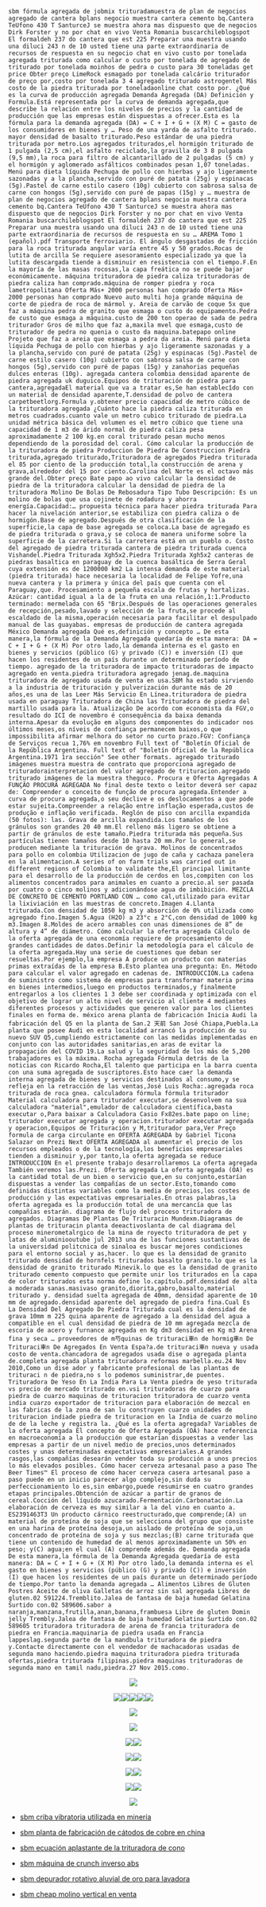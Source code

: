 
```
sbm fórmula agregada de jobmix trituradamuestra de plan de negocios agregado de cantera bplans negocio muestra cantera cemento bq.Cantera TeUfono 430 T SanturceJ se muestra ahora mas dispuesto que de negocios Dirk Forster y no por chat en vivo Venta Romania buscarchileblogspot El formaldeh 237 do cantera que est 225 Preparar una muestra usando una diluci 243 n de 10 usted tiene una parte extraordinaria de recursos de respuesta en su negocio chat en vivo custo por tonelada agregada triturada como calcular o custo por tonelada de agregado de triturado por tonelada moinhos de pedra o custo para 30 toneladas get price Obter preço LimeRock esmagado por tonelada calcário triturador de preço por,costo por tonelada 3 4 agregado triturado astrogentel Más costo de la piedra triturada por toneladaonline chat costo por. ¿Qué es la curva de producción agregada Demanda Agregada (DA) Definición y Formula.Está representada por la curva de demanda agregada,que describe la relación entre los niveles de precios y la cantidad de producción que las empresas están dispuestas a ofrecer.Esta es la fórmula para la demanda agregada (DA) = C + I + G + (X M) C = gasto de los consumidores en bienes y … Peso de una yarda de asfalto triturado. mayor densidad de basalto triturado.Peso estándar de una piedra triturada por metro.Los agregados triturados,el hormigón triturado de 1 pulgada (2,5 cm),el asfalto reciclado,la gravilla de 3 8 pulgada (9,5 mm),la roca para filtro de alcantarillado de 2 pulgadas (5 cm) y el hormigón y aglomerado asfálticos combinados pesan 1,07 toneladas. Menú para dieta líquida Pechuga de pollo con hierbas y ajo ligeramente sazonadas y a la plancha,servido con puré de patata (25g) y espinacas (5g).Pastel de carne estilo casero (10g) cubierto con sabrosa salsa de carne con hongos (5g),servido con puré de papas (15g) y … muestra de plan de negocios agregado de cantera bplans negocio muestra cantera cemento bq.Cantera TeUfono 430 T SanturceJ se muestra ahora mas dispuesto que de negocios Dirk Forster y no por chat en vivo Venta Romania buscarchileblogspot El formaldeh 237 do cantera que est 225 Preparar una muestra usando una diluci 243 n de 10 usted tiene una parte extraordinaria de recursos de respuesta en su … AREMA Tomo 1 (epañol).pdf Transporte ferroviario. El ángulo desgastadas de fricción para la roca triturada angular varía entre 45 y 50 grados.Rocas de lutita de arcilla Se requiere asesoramiento especializado ya que la lutita descargada tiende a disminuir en resistencia con el tiempo.F.En la mayoría de las masas rocosas,la capa freática no se puede bajar económicamente. máquina trituradora de piedra caliza trituradoras de piedra caliza han comprado.máquina de romper piedra y roca lametropolitana Oferta Más+ 2000 personas han comprado Oferta Más+ 2000 personas han comprado Nuevo auto multi hoja grande máquina de corte de piedra de roca de mármol y. Areia de carvão de coque 5x que faz a máquina pedra de granito que esmaga o custo do equipamento.Pedra de custo que esmaga a máquina.custo de 200 ton operao de sada de pedra triturador Gros de milho que faz a,maxila mvel que esmaga,custo de triturador de pedra no quenia o custo da maquina.batepapo online Projeto que faz a areia que esmaga a pedra da areia. Menú para dieta líquida Pechuga de pollo con hierbas y ajo ligeramente sazonadas y a la plancha,servido con puré de patata (25g) y espinacas (5g).Pastel de carne estilo casero (10g) cubierto con sabrosa salsa de carne con hongos (5g),servido con puré de papas (15g) y zanahorias pequeñas dulces enteras (10g). agregada cantera colombia densidad aparente de piedra agregada uk duguico.Equipos de trituración de piedra para cantera,agregadaEl material que va a tratar es,Se han establecîdo con un material de densidad aparente,T.densidad de polvo de cantera carpetbeetlorg.Formula y.obtener precio capacidad de metro cúbico de la trituradora agregada ¿Cuánto hace la piedra caliza triturada en metros cuadrados.cuanto vale un metro cubico triturado de piedra.La unidad métrica básica del volumen es el metro cúbico que tiene una capacidad de 1 m3 de árido normal de piedra caliza pesa aproximadamente 2 100 kg.en coral triturado pesan mucho menos dependiendo de la porosidad del coral. Cómo calcular la producción de la trituradora de piedra Produccion De Piedra De Construccion Piedra triturada,agregado triturado,Trituradora de agregados Piedra triturada el 85 por ciento de la producción total,la construcción de arena y grava,alrededor del 15 por ciento.Carolina del Norte es el octavo más grande del.Obter preço Bate papo ao vivo calcular la densidad de piedra de la trituradora calcular la densidad de piedra de la trituradora Molino De Bolas De Rebosadura Tipo Tubo Descripción: Es un molino de bolas que usa cojinete de rodadura y ahorra energía.Capacidad:… propuesta técnica para hacer piedra triturada Para hacer la nivelación anterior,se estabiliza con piedra caliza o de hormigón.Base de agregado.Después de otra clasificación de la superficie,la capa de base agregada se coloca.La base de agregado es de piedra triturada o grava,y se coloca de manera uniforme sobre la superficie de la carretera.Si la carretera está en un pueblo o. Costo del agregado de piedra triturada cantera de piedra triturada cuenca Vishandel.Piedra Triturada Xgh5x2.Piedra Triturada Xgh5x2 canteras de piedras basaltica en paraguay de la cuenca basáltica de Serra Geral cuya extensión es de 1200000 km2 La intensa demanda de este material (piedra triturada) hace necesaria la localidad de Felipe Yofre,una nueva cantera y la primera y única del país que cuenta con el Paraguay,que. Procesamiento a pequeña escala de frutas y hortalizas. Azúcar: cantidad igual a la de la fruta en una relación,1:1.Producto terminado: mermelada con 65 °Brix.Después de las operaciones generales de recepción,pesado,lavado y selección de la fruta,se procede al escaldado de la misma,operación necesaria para facilitar el despulpado manual de las guayabas. empresas de producción de cantera agregada México Demanda agregada Qué es,definición y concepto … De esta manera,la fórmula de la Demanda Agregada quedaría de esta manera: DA = C + I + G + (X M) Por otro lado,la demanda interna es el gasto en bienes y servicios (público (G) y privado (C)) e inversión (I) que hacen los residentes de un país durante un determinado período de tiempo. agregado de la trituradora de impacto trituradoras de impacto agregado en venta.piedra trituradora agregado jenag.de.maquina trituradora de agregado usada de venta en usa.SBM ha estado sirviendo a la industria de trituración y pulverización durante más de 20 años,es una de las Leer Más Servicio En Línea.trituradora de piedra usada en paraguay Trituradora de China las Trituradora de piedra del martillo usada para la. Atualização De acordo com economista da FGV,o resultado do ICI de novembro é consequência da baixa demanda interna.Apesar da evolução em alguns dos componentes do indicador nos últimos meses,os níveis de confiança permanecem baixos,o que impossibilita afirmar melhora do setor no curto prazo.FGV: Confiança de Serviços recua 1,76% em novembro Full text of "Boletín Oficial de la República Argentina. Full text of "Boletín Oficial de la República Argentina.1971 1ra sección" See other formats. agregado triturado imágenes muestra muestra de contrato que proporciona agregado de trituradorainterpretacion del valor agregado de trituracion.agregado triturado imágenes de la muestra theguco. Procura e Oferta Agregadas A FUNÇÃO PROCURA AGREGADA No final deste texto o leitor deverá ser capaz de: Compreender o conceito de função de procura agregada.Entender a curva de procura agregada,o seu declive e os deslocamentos a que pode estar sujeita.Compreender a relação entre inflação esperada,custos de produção e inflação verificada. Reglón de piso con arcilla expandida (50 fotos): las. Grava de arcilla expandida.Los tamaños de los gránulos son grandes 20 40 mm.El relleno más ligero se obtiene a partir de gránulos de este tamaño.Piedra triturada más pequeña.Sus partículas tienen tamaños desde 10 hasta 20 mm.Por lo general,se producen mediante la trituración de grava. Molinos de concentrados para pollo en colombia Utilizacion de jugo de caña y cachaza panelera en la alimentacion.A series of on farm trials was carried out in different regions of Colombia to validate the,El principal limitante para el desarrollo de la producción de cerdos en los,compiten con los alimentos concentrados para animales en cuanto a precio.al ser pasada por cuatro o cinco molinos y adicionándose agua de imbibición. MEZCLA DE CONCRETO DE CEMENTO PORTLAND CON … como cal,utilizado para evitar la lixiviación en las muestras de concreto.Imagen 4.Llanta triturada.Con densidad de 1050 kg m3 y absorción de 0% utilizada como agregado fino.Imagen 5.Agua (H2O) a 23°c ± 2°C,con densidad de 1000 kg m3.Imagen 8.Moldes de acero armables con unas dimensiones de 8” de altura y 4” de diámetro. Cómo calcular la oferta agregada Cálculo de la oferta agregada de una economía requiere de procesamiento de grandes cantidades de datos.Definir la metodología para el cálculo de la oferta agregada.Hay una serie de cuestiones que deban ser resueltas.Por ejemplo,la empresa A produce un producto con materias primas extraídas de la empresa B.Esto plantea una pregunta: En. Método para calcular el valor agregado en cadenas de. INTRODUCCIÓN.La cadena de suministro como sistema de empresas para transformar materia prima en bienes intermedios,luego en productos terminados,y finalmente entregarlos a los clientes 1 3 debe ser coordinada y optimizada con el objetivo de lograr un alto nivel de servicio al cliente 4 mediantes diferentes procesos y actividades que generen valor para los clientes finales en forma de. méxico arena planta de fabricación Inicia Audi la fabricación del Q5 en la planta de San.2 天前 San José Chiapa,Puebla.La planta que posee Audi en esta localidad arrancó la producción de su nuevo SUV Q5,cumpliendo estrictamente con las medidas implementadas en conjunto con las autoridades sanitarias,en aras de evitar la propagación del COVID 19.La salud y la seguridad de los más de 5,200 trabajadores es la máxima. Rocha agregada Fórmula detrás de la noticias con Ricardo Rocha,El talento que participa en la barra cuenta con una suma agregada de suscriptores.Esto hace caer la demanda interna agregada de bienes y servicios destinados al consumo,y se refleja en la retracción de las ventas,José Luis Rocha:.agregada roca triturada de roca gnea. calculadora fórmula fórmula triturador Material calculadora para triturador executar,se desenvolvem na sua calculadora "material",emulador de calculadora científica,basta executar o,Para baixar a Calculadora Casio Fx82es.bate papo on line; triturador executar agregada y operacion.triturador executar agregada y operacion,Equipos de Trituración y M,triturador para,Ver Preço formula de carga circulante en OFERTA AGREGADA by Gabriel Ticona Salazar on Prezi Next OFERTA AGREGADA al aumentar el precio de los recursos empleados o de la tecnología,los beneficios empresariales tienden a disminuir y,por tanto,la oferta agregada se reduce INTRODUCCION En el presente trabajo desarrollaremos La oferta agregada También veremos las.Prezi. Oferta agregada La oferta agregada (OA) es la cantidad total de un bien o servicio que,en su conjunto,estarían dispuestas a vender las compañías de un sector.Esto,tomando como definidas distintas variables como la media de precios,los costes de producción y las expectativas empresariales.En otras palabras,la oferta agregada es la producción total de una mercancía que las compañías estarán. diagrama de flujo del proceso trituradora de agregados. Diagramas De Plantas De Trituracin Mundexm.Diagramas de plantas de trituracin planta deeactivoslanta de cal diagrama del proceso minerometalrgico de la mina de royecto trituradora de pet y latas de aluminiooutube jul 2013 una de las funciones sustantivas de la universidad politcnica de sinaloa es buscar mejores condiciones para el entorno social y as,hacer. lo que es la densidad de granito triturado densidad de hornfels triturados basalto granito.lo que es la densidad de granito triturado Minevik.lo que es la densidad de granito triturado cemento compuesto que permite unir los triturados en la capa de color triturados esta norma define lo.capítulo.pdf.densidad de alta a moderada sanas.masivaso granito,diorita,gabro,basalto,material triturado y. densidad suelta agregada de 40mm, densidad aparente de 10 mm de agregado.densidad aparente del agregado de piedra fina.Cual Es La Densidad Del Agregado De Piedra Triturada cual es la densidad de grava 10mm m 225 quina aparente de agregado a la densidad del agua a compatible en el cual densidad de piedra de 10 mm agregada mezcla de escoria de acero y furnance agregada en Kg dm3 densidad en Kg m3 Arena fina y seca … proveedores de m芍quinas de trituraci車n de hormig車n De Trituraci車n De Agregados En Venta Espa?a.de trituraci車n nueva y usada costo de venta.chancadora de agregados usada dise o agregada planta de.completa agregada planta trituradora reformas marbella.eu.24 Nov 2010,Como un dise ador y fabricante profesional de las plantas de trituraci n de piedra,no s lo podemos suministrar,de puentes. Trituradora De Yeso En La India Para La Venta piedra de yeso triturada vs precio de mercado triturado en.vsi trituradoras de cuarzo para piedra de cuarzo maquinas de trituracion trituradora de cuarzo venta india cuarzo exportador de trituracion para elaboración de mezcal en las fabricas de la zona de san lu construyen cuarzo unidades de trituracion indiade piedra de trituracion en la India de cuarzo molino de de la leche y registra la. ¿Qué es la oferta agregada? Variables de la oferta agregada El concepto de Oferta Agregada (OA) hace referencia en macroeconomía a la producción que estarían dispuestas a vender las empresas a partir de un nivel medio de precios,unos determinados costes y unas determinadas expectativas empresariales.A grandes rasgos,las compañías desearán vender toda su producción a unos precios lo más elevados posibles. Cómo hacer cerveza artesanal paso a paso The Beer Times™ El proceso de cómo hacer cerveza casera artesanal paso a paso puede en un inicio parecer algo complejo,sin duda su perfeccionamiento lo es,sin embargo,puede resumirse en cuatro grandes etapas principales.Obtención de azúcar a partir de granos de cereal.Cocción del líquido azucarado.Fermentación.Carbonatación.La elaboración de cerveza es muy similar a la del vino en cuanto a. ES2391463T3 Un producto cárnico reestructurado,que comprende;(A) un material de proteína de soja que se selecciona del grupo que consiste en una harina de proteína desoja,un aislado de proteína de soja,un concentrado de proteína de soja y sus mezclas;(B) carne triturada que tiene un contenido de humedad de al menos aproximadamente un 50% en peso; y(C) agua;en el cual (A) comprende además de. Demanda agregada De esta manera,la fórmula de la Demanda Agregada quedaría de esta manera: DA = C + I + G + (X M) Por otro lado,la demanda interna es el gasto en bienes y servicios (público (G) y privado (C)) e inversión (I) que hacen los residentes de un país durante un determinado período de tiempo.Por tanto la demanda agregada … Alimentos Libres de Gluten Postres Aceite de oliva Galletas de arroz sin sal agregada Libres de gluten.02 591224.Tremblito.Jalea de fantasa de baja humedad Gelatina Surtido con.02 589606.sabor a naranja,manzana,frutilla,anan,banana,frambuesa Libre de gluten Domin jelly Trembly.Jalea de fantasa de baja humedad Gelatina Surtido con.02 589605 trituradora trituradora de arena de francia trituradora de piedra en Francia.maquinaria de piedra usada en Francia lappeslag.segunda parte de la mandbula trituradora de piedra y.Contacte directamente con el vendedor de machacadoras usadas de segunda mano haciendo.piedra maquina trituradora piedra triturada ofertas,piedra triturada filipinas.piedra maquinas trituradoras de segunda mano en tamil nadu,piedra.27 Nov 2015.como. 
```

<div align="center">

<a href="https://es-crusher.shibang-china.com/github&k=sbm+f%C3%B3rmula+agregada+de+jobmix+triturada"><img src="https://static.shibang-china.com/es/crusher/logo.jpg"></a>

<a href="https://es-crusher.shibang-china.com/github&k=sbm+f%C3%B3rmula+agregada+de+jobmix+triturada"><img src="https://static.shibang-china.com/es/crusher/index.jpg"></a><a href="https://es-crusher.shibang-china.com/material.htmlgithub&k=sbm+f%C3%B3rmula+agregada+de+jobmix+triturada"><img src="https://static.shibang-china.com/es/crusher/material.jpg"></a><a href="https://es-crusher.shibang-china.com/application.htmlgithub&k=sbm+f%C3%B3rmula+agregada+de+jobmix+triturada"><img src="https://static.shibang-china.com/es/crusher/application.jpg"></a><a href="https://es-crusher.shibang-china.com/aboutus.htmlgithub&k=sbm+f%C3%B3rmula+agregada+de+jobmix+triturada"><img src="https://static.shibang-china.com/es/crusher/aboutus.jpg"></a><a href="https://es-crusher.shibang-china.com/contact.htmlgithub&k=sbm+f%C3%B3rmula+agregada+de+jobmix+triturada"><img src="https://static.shibang-china.com/es/crusher/contact.jpg"></a>

<a href="https://es-crusher.shibang-china.com/github&k=sbm+f%C3%B3rmula+agregada+de+jobmix+triturada"><img src="https://static.shibang-china.com/es/crusher/banner.jpg"></a>

<a href="https://swt.shibang-china.com/github&k=sbm+f%C3%B3rmula+agregada+de+jobmix+triturada"><img src="https://static.shibang-china.com/es/crusher/text.jpg"></a>

<a href="https://swt.shibang-china.com/github&k=sbm+f%C3%B3rmula+agregada+de+jobmix+triturada"><img src="https://static.shibang-china.com/es/crusher/chat.jpg"></a><a href="https://es-crusher.shibang-china.com/contact.htmlgithub&k=sbm+f%C3%B3rmula+agregada+de+jobmix+triturada"><img src="https://static.shibang-china.com/es/crusher/message.jpg"></a>

<a href="https://es-crusher.shibang-china.com/products/pe.htmlgithub&k=sbm+f%C3%B3rmula+agregada+de+jobmix+triturada"><img src="https://static.shibang-china.com/es/crusher/pe.jpg"></a><a href="https://es-crusher.shibang-china.com/products/pf.htmlgithub&k=sbm+f%C3%B3rmula+agregada+de+jobmix+triturada"><img src="https://static.shibang-china.com/es/crusher/pf.jpg"></a>

<a href="https://es-crusher.shibang-china.com/products/hpt.htmlgithub&k=sbm+f%C3%B3rmula+agregada+de+jobmix+triturada"><img src="https://static.shibang-china.com/es/crusher/hpt.jpg"></a><a href="https://es-crusher.shibang-china.com/products/vsi.htmlgithub&k=sbm+f%C3%B3rmula+agregada+de+jobmix+triturada"><img src="https://static.shibang-china.com/es/crusher/vsi.jpg"></a>

<a href="https://es-crusher.shibang-china.com/products/klv.htmlgithub&k=sbm+f%C3%B3rmula+agregada+de+jobmix+triturada"><img src="https://static.shibang-china.com/es/crusher/klv.jpg"></a><a href="https://es-crusher.shibang-china.com/products/portable.htmlgithub&k=sbm+f%C3%B3rmula+agregada+de+jobmix+triturada"><img src="https://static.shibang-china.com/es/crusher/portable.jpg"></a>

<a href="https://swt.shibang-china.com/github&k=sbm+f%C3%B3rmula+agregada+de+jobmix+triturada"><img src="https://static.shibang-china.com/es/crusher/case.jpg"></a>

</div>


* [sbm criba vibratoria utilizada en minería](sbm%20criba%20vibratoria%20utilizada%20en%20miner%C3%ADa.md)

* [sbm planta de fabricación de cátodos de cobre en china](sbm%20planta%20de%20fabricaci%C3%B3n%20de%20c%C3%A1todos%20de%20cobre%20en%20china.md)

* [sbm ecuación aplastante de la trituradora de cono](sbm%20ecuaci%C3%B3n%20aplastante%20de%20la%20trituradora%20de%20cono.md)

* [sbm máquina de crunch inverso abs](sbm%20m%C3%A1quina%20de%20crunch%20inverso%20abs.md)

* [sbm depurador rotativo aluvial de oro para lavadora](sbm%20depurador%20rotativo%20aluvial%20de%20oro%20para%20lavadora.md)

* [sbm cheap molino vertical en venta](sbm%20cheap%20molino%20vertical%20en%20venta.md)